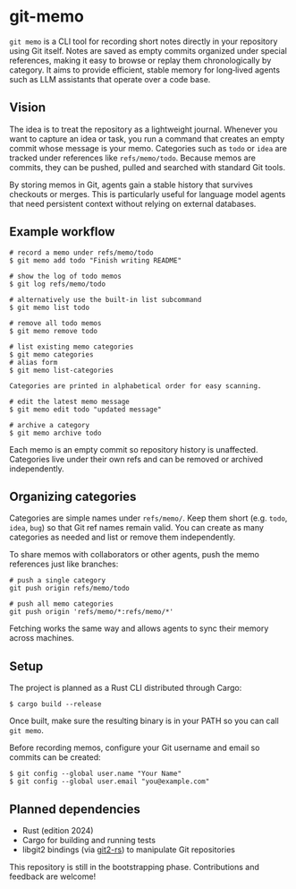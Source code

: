 # git-memo

`git memo` is a CLI tool for recording short notes directly in your repository using Git itself. Notes are saved as empty commits organized under special references, making it easy to browse or replay them chronologically by category. It aims to provide efficient, stable memory for long‑lived agents such as LLM assistants that operate over a code base.

## Vision

The idea is to treat the repository as a lightweight journal. Whenever you want to capture an idea or task, you run a command that creates an empty commit whose message is your memo. Categories such as `todo` or `idea` are tracked under references like `refs/memo/todo`. Because memos are commits, they can be pushed, pulled and searched with standard Git tools.

By storing memos in Git, agents gain a stable history that survives checkouts or merges. This is particularly useful for language model agents that need persistent context without relying on external databases.

## Example workflow

```
# record a memo under refs/memo/todo
$ git memo add todo "Finish writing README"

# show the log of todo memos
$ git log refs/memo/todo

# alternatively use the built-in list subcommand
$ git memo list todo

# remove all todo memos
$ git memo remove todo

# list existing memo categories
$ git memo categories
# alias form
$ git memo list-categories

Categories are printed in alphabetical order for easy scanning.

# edit the latest memo message
$ git memo edit todo "updated message"

# archive a category
$ git memo archive todo
```

Each memo is an empty commit so repository history is unaffected. Categories live under their own refs and can be removed or archived independently.

## Organizing categories

Categories are simple names under `refs/memo/`. Keep them short (e.g. `todo`, `idea`, `bug`) so that Git ref names remain valid. You can create as many categories as needed and list or remove them independently.

To share memos with collaborators or other agents, push the memo references just like branches:

```
# push a single category
git push origin refs/memo/todo

# push all memo categories
git push origin 'refs/memo/*:refs/memo/*'
```

Fetching works the same way and allows agents to sync their memory across machines.

## Setup

The project is planned as a Rust CLI distributed through Cargo:

```
$ cargo build --release
```

Once built, make sure the resulting binary is in your PATH so you can call `git memo`.

Before recording memos, configure your Git username and email so commits can be created:

```
$ git config --global user.name "Your Name"
$ git config --global user.email "you@example.com"
```

## Planned dependencies

- Rust (edition 2024)
- Cargo for building and running tests
- libgit2 bindings (via [git2-rs](https://github.com/rust-lang/git2-rs)) to manipulate Git repositories

This repository is still in the bootstrapping phase. Contributions and feedback are welcome!

